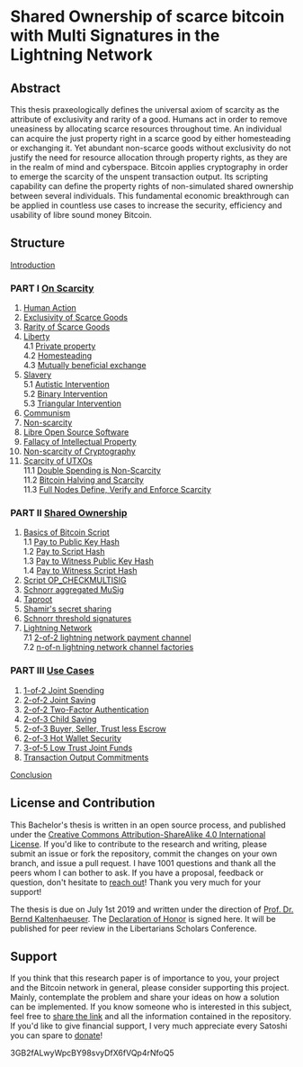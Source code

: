 # Shared Ownership of scarce bitcoin with Multi Signatures in the Lightning Network

## Abstract

This thesis praxeologically defines the universal axiom of scarcity as the attribute of exclusivity and rarity of a good. Humans act in order to remove uneasiness by allocating scarce resources throughout time. An individual can acquire the just property right in a scarce good by either homesteading or exchanging it. Yet abundant non-scarce goods without exclusivity do not justify the need for resource allocation through property rights, as they are in the realm of mind and cyberspace. Bitcoin applies cryptography in order to emerge the scarcity of the unspent transaction output. Its scripting capability can define the property rights of non-simulated shared ownership between several individuals. This fundamental economic breakthrough can be applied in countless use cases to increase the security, efficiency and usability of libre sound money Bitcoin.

## Structure

[Introduction](/Introduction.asciidoc)

### PART I [On Scarcity](/Scarcity.asciidoc)

1. [Human Action](/Scarceity.asciidoc#human-action)
2. [Exclusivity of Scarce Goods](/Scarceity.asciidoc#exclusivity-of-scarce-goods)
3. [Rarity of Scarce Goods](/Scarceity.asciidoc#rarity-of-scarce-goods)
4. [Liberty](/Scarcity.asciidoc#liberty)<br/>
   4.1 [Private property](/Scarcity.asciidoc#private-property)<br/>
   4.2 [Homesteading](/Scarcity.asciidoc#homesteading)<br/>
   4.3 [Mutually beneficial exchange](/Scarcity.asciidoc#mutually-beneficial-exchange)
5. [Slavery](/Scarcity.asciidoc#slavery)<br/>
   5.1 [Autistic Intervention](/Scarcity.asciidoc#autistic-intervention)<br/>
   5.2 [Binary Intervention](/Scarcity.asciidoc#binary-intervention)<br/>
   5.3 [Triangular Intervention](/Scarcity.asciidoc#triangular-intervention)
6. [Communism](/Scarcity.asciidoc#communism)
7. [Non-scarcity](/Scarcity.asciidoc#non-scarcity)
8. [Libre Open Source Software](/Scarcity.asciidoc#libre-open-source-software)
9. [Fallacy of Intellectual Property](/Scarcity.asciidoc#fallacy-of-intellectual-property)
10. [Non-scarcity of Cryptography](/Scarcity.asciidoc#non-scarcity-of-cryptography)
11. [Scarcity of UTXOs](/Scarcity.asciidoc#scarcity-of-utxos)<br/>
    11.1 [Double Spending is Non-Scarcity](/Scarcity.asciidoc#double-spending-is-non-scarcity)<br/>
    11.2 [Bitcoin Halving and Scarcity](/Scarcity.asciidoc#bitcoin-halving-and-scarcity)<br/>
    11.3 [Full Nodes Define, Verify and Enforce Scarcity](/Scarcity.asciidoc#full-nodes-define,-verify-and-enforce-scarcity)

### PART II [Shared Ownership](/SharedOwnership.asciidoc)

1. [Basics of Bitcoin Script](/SharedOwnership.asciidoc/basics-of-bitcoin-script)<br/>
   1.1 [Pay to Public Key Hash](SharedOwnership.asciidoc#pay-to-public-key-hash)<br/>
   1.2 [Pay to Script Hash](/SharedOwnership.asciidoc#pay-to-script-hash)<br/>
   1.3 [Pay to Witness Public Key Hash](/SharedOwnership.asciidoc#pay-to-witness-public-key-hash)<br/>
   1.4 [Pay to Witness Script Hash](/SharedOwnership.asciidoc#pay-to-witness-script-hash)
2. [Script OP_CHECKMULTISIG](/SharedOwnership.asciidoc#script-multi-signatures)
3. [Schnorr aggregated MuSig](/SharedOwnership.asciidoc#schnorr-signatures)
4. [Taproot](/SharedOwnership.asciidoc#taproot)
5. [Shamir's secret sharing](/SharedOwnership.asciidoc#shamir’s-secret-sharing-scheme)
6. [Schnorr threshold signatures](/SharedOwnership.asciidoc#schnorr-threshold-signatures)
7. [Lightning Network](/SharedOwnership.asciidoc#lightning-network)<br/>
   7.1 [2-of-2 lightning network payment channel](/SharedOwnership.asciidoc#2-of-2-lightning-network-payment-channel)<br/>
   7.2 [n-of-n lightning network channel factories](/SharedOwnership.asciidoc#n-of-n-multi-party-channel-factories)

### PART III [Use Cases](/UseCase.asciidoc)

1. [1-of-2 Joint Spending](/UseCase.asciidoc#1-of-2-joint-spending)
2. [2-of-2 Joint Saving](/UseCase.asciidoc#2-of-2-joint-saving)
3. [2-of-2 Two-Factor Authentication](/UseCase.asciidoc#2-of-2-two-factor-authentication)
4. [2-of-3 Child Saving](/UseCase.asciidoc#2-of-3-child-saving)
5. [2-of-3 Buyer, Seller, Trust less Escrow](/UseCase.asciidoc#2-of-3-buyer-seller-trust-less-escrow)
6. [2-of-3 Hot Wallet Security](/UseCase.asciidoc#2-of-3-hot-wallet-security)
7. [3-of-5 Low Trust Joint Funds](/UseCase.asciidoc#3-of-5-lowtrust-joint-funds)
8. [Transaction Output Commitments](/UseCase.asciidoc#transaction-output-commitments)

[Conclusion](/Conclusion.asciidoc)

## License and Contribution

This Bachelor's thesis is written in an open source process, and published under the [Creative Commons Attribution-ShareAlike 4.0 International License](https://creativecommons.org/licenses/by/4.0/legalcode). If you'd like to contribute to the research and writing, please submit an issue or fork the repository, commit the changes on your own branch, and issue a pull request. I have 1001 questions and thank all the peers whom I can bother to ask. If you have a proposal, feedback or question, don't hesitate to [reach out](https://towardsliberty.com/contact)! Thank you very much for your support!

The thesis is due on July 1st 2019 and written under the direction of [Prof. Dr. Bernd Kaltenhaeuser](https://www.dhbw-vs.de/hochschule/mitarbeitende/bernd-kaltenhaeuser.html). The [Declaration of Honor](/DeclarationOfHonor.asciidoc) is signed here. It will be published for peer review in the Libertarians Scholars Conference.

## Support

If you think that this research paper is of importance to you, your project and the Bitcoin network in general, please consider supporting this project. Mainly, contemplate the problem and share your ideas on how a solution can be implemented. If you know someone who is interested in this subject, feel free to [share the link](https://github.com/MaxHillebrand/LightningMultiSig/) and all the information contained in the repository. If you'd like to give financial support, I very much appreciate every Satoshi you can spare to [donate](https://tallyco.in/HillebrandMax)!

3GB2fALwyWpcBY98svyDfX6fVQp4rNfoQ5
